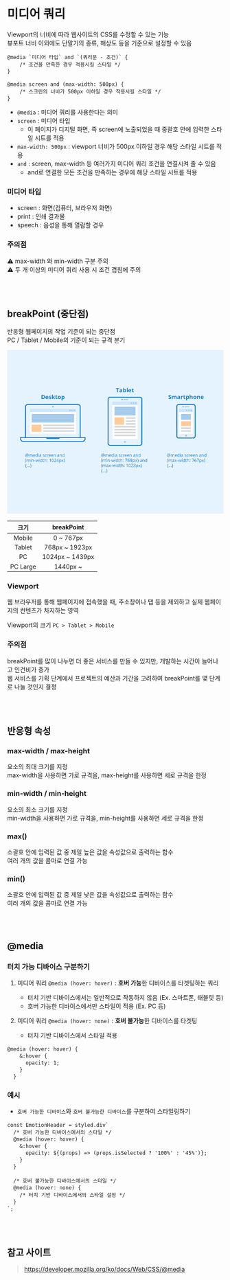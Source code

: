 # 미디어 쿼리

Viewport의 너비에 따라 웹사이트의 CSS를 수정할 수 있는 기능  
뷰포트 너비 이외에도 단말기의 종류, 해상도 등을 기준으로 설정할 수 있음

```
@media `미디어 타입` and `(쿼리문 - 조건)` { 
    /* 조건을 만족한 경우 적용시킬 스타일 */ 
}
```

```
@media screen and (max-width: 500px) {
    /* 스크린의 너비가 500px 이하일 경우 적용시킬 스타일 */
}
```

* `@media` : 미디어 쿼리를 사용한다는 의미
* `screen` : 미디어 타입 
  * 이 페이지가 디지털 화면, 즉 screen에 노출되었을 때 중괄호 안에 입력한 스타일 시트를 적용
* `max-width: 500px` : viewport 너비가 500px 이하일 경우 해당 스타일 시트를 적용
* `and` : screen, max-width 등 여러가지 미디어 쿼리 조건을 연결시켜 줄 수 있음 
  * and로 연결한 모든 조건을 만족하는 경우에 해당 스타일 시트를 적용


### 미디어 타입 

* screen : 화면(컴퓨터, 브라우저 화면)
* print : 인쇄 결과물 
* speech : 음성을 통해 열람할 경우

### 주의점

⚠️ max-width 와 min-width 구분 주의  
⚠️ 두 개 이상의 미디어 쿼리 사용 시 조건 겹침에 주의

<br><br>

## breakPoint (중단점)

반응형 웹페이지의 작업 기준이 되는 중단점  
PC / Tablet / Mobile의 기준이 되는 규격 분기

![](../Images/Media-Queries.png)

|    크기     |   breakPoint    |
|:---------:|:---------------:|
|  Mobile   |    0 ~ 767px    |
|  Tablet   | 768px ~ 1923px  |
|    PC     | 1024px ~ 1439px |
| PC Large  |    1440px ~     |

### Viewport

웹 브라우저를 통해 웹페이지에 접속했을 때, 주소창이나 탭 등을 제외하고 실제 웹페이지의 컨텐츠가 차지하는 영역

Viewport의 크기 `PC > Tablet > Mobile`

### 주의점 

breakPoint를 많이 나누면 더 좋은 서비스를 만들 수 있지만, 개발하는 시간이 늘어나고 인건비가 증가  
웹 서비스를 기획 단계에서 프로젝트의 예산과 기간을 고려하여 breakPoint를 몇 단계로 나눌 것인지 결정

<br><br>

## 반응형 속성

### max-width / max-height

요소의 최대 크기를 지정   
max-width을 사용하면 가로 규격을, max-height를 사용하면 세로 규격을 한정

### min-width / min-height

요소의 최소 크기를 지정  
min-width을 사용하면 가로 규격을, min-height를 사용하면 세로 규격을 한정

### max()

소괄호 안에 입력된 값 중 제일 높은 값을 속성값으로 출력하는 함수  
여러 개의 값을 콤마로 연결 가능

### min()

소괄호 안에 입력된 값 중 제일 낮은 값을 속성값으로 출력하는 함수  
여러 개의 값을 콤마로 연결 가능

<br><br>

## @media 

### 터치 가능 디바이스 구분하기  

1. 미디어 쿼리 `@media (hover: hover)` : **호버 가능**한 디바이스를 타겟팅하는 쿼리
   * 터치 기반 디바이스에서는 일반적으로 작동하지 않음 (Ex. 스마트폰, 태블릿 등)
   * 호버 가능한 디바이스에서만 스타일이 적용 (Ex. PC 등)

2. 미디어 쿼리 `@media (hover: none)` : **호버 불가능**한 디바이스를 타겟팅
   * 터치 기반 디바이스에서 스타일 적용 

```
@media (hover: hover) {
    &:hover {
      opacity: 1;
    }
  }
```

### 예시 

* `호버 가능한 디바이스`와 `호버 불가능한 디바이스`를 구분하여 스타일링하기 

```
const EmotionHeader = styled.div`
  /* 호버 가능한 디바이스에서의 스타일 */
  @media (hover: hover) {
    &:hover {
      opacity: ${(props) => (props.isSelected ? '100%' : '45%')};
    }
  }

  /* 호버 불가능한 디바이스에서의 스타일 */
  @media (hover: none) {
    /* 터치 기반 디바이스에서의 스타일 설정 */
  }
`;
```


<br><br>

## 참고 사이트 

> https://developer.mozilla.org/ko/docs/Web/CSS/@media
